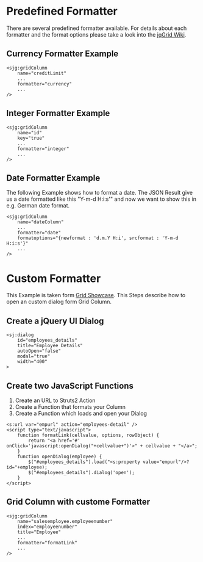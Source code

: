 

# Predefined Formatter #

There are several predefined formatter available. For details about each formatter and the format options please take a look into the [jqGrid Wiki](http://www.trirand.com/jqgridwiki/doku.php?id=wiki:predefined_formatter).

## Currency Formatter Example ##

```
<sjg:gridColumn 	
	name="creditLimit" 
	...
	formatter="currency" 
	...
/>
```

## Integer Formatter Example ##

```
<sjg:gridColumn 
	name="id"
	key="true"
	...
	formatter="integer"
	...
/>
```

## Date Formatter Example ##

The following Example shows how to format a date. The JSON Result give us a date formatted like this "Y-m-d H:i:s'" and now we want to show this in e.g. German date format.

```
<sjg:gridColumn
	name="dateColumn"
	...
	formatter="date"
	formatoptions="{newformat : 'd.m.Y H:i', srcformat : 'Y-m-d H:i:s'}"
	...
/>
```


# Custom Formatter #

This Example is taken form [Grid Showcase](http://www.weinfreund.de/struts2-jquery-grid-showcase/index.action). This Steps describe how to open an custom dialog form Grid Column.

## Create a jQuery UI Dialog ##

```
<sj:dialog 
	id="employees_details" 
	title="Employee Details" 
	autoOpen="false" 
	modal="true"
	width="400"
>
```

## Create two JavaScript Functions ##

  1. Create an URL to Struts2 Action
  1. Create a Function that formats your Column
  1. Create a Function which loads and open your Dialog

```
<s:url var="empurl" action="employees-detail" />
<script type="text/javascript">
	function formatLink(cellvalue, options, rowObject) {
		return "<a href='#' onClick='javascript:openDialog("+cellvalue+")'>" + cellvalue + "</a>";
	}
	function openDialog(employee) {
		$("#employees_details").load("<s:property value="empurl"/>?id="+employee);
		$("#employees_details").dialog('open');
	}
</script>
```

## Grid Column with custome Formatter ##

```
<sjg:gridColumn 
	name="salesemployee.employeenumber" 
	index="employeenumber" 
	title="Employee" 
	...
	formatter="formatLink"
	...
/>
```